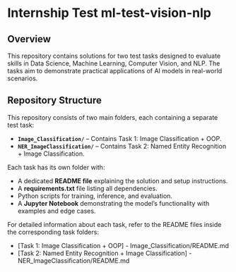 # Internship Test ml-test-vision-nlp

## Overview
This repository contains solutions for two test tasks designed to evaluate skills in Data Science, Machine Learning, Computer Vision, and NLP. The tasks aim to demonstrate practical applications of AI models in real-world scenarios.

## Repository Structure
This repository consists of two main folders, each containing a separate test task:
- **`Image_Classification/`** – Contains Task 1: Image Classification + OOP.
- **`NER_ImageClassification/`** – Contains Task 2: Named Entity Recognition + Image Classification.

Each task has its own folder with:
- A dedicated **README file** explaining the solution and setup instructions.
- A **requirements.txt** file listing all dependencies.
- Python scripts for training, inference, and evaluation.
- A **Jupyter Notebook** demonstrating the model’s functionality with examples and edge cases.

For detailed information about each task, refer to the README files inside the corresponding task folders:
- [Task 1: Image Classification + OOP] - Image_Classification/README.md  
- [Task 2: Named Entity Recognition + Image Classification] - NER_ImageClassification/README.md
